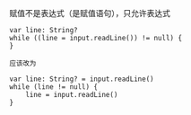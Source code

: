 赋值不是表达式（是赋值语句），只允许表达式

    var line: String?
    while ((line = input.readLine()) != null) {
    }
    
    应该改为
    
    var line: String? = input.readLine()
    while (line != null) {
        line = input.readLine()
    }